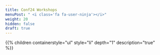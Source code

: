 ```yaml
---
title: Conf24 Workshops
menuPost: " <i class='fa fa-user-ninja'></i>"
weight: 20
hidden: false
draft: true
---
```


{{% children containerstyle="ul" style="li" depth="1" description="true" %}}
